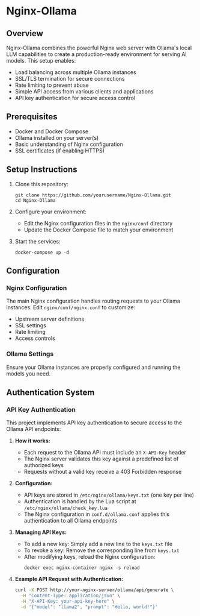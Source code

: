 # Nginx-Ollama

## Overview

Nginx-Ollama combines the powerful Nginx web server with Ollama's local LLM capabilities to create a production-ready environment for serving AI models. This setup enables:

- Load balancing across multiple Ollama instances
- SSL/TLS termination for secure connections
- Rate limiting to prevent abuse
- Simple API access from various clients and applications
- API key authentication for secure access control

## Prerequisites

- Docker and Docker Compose
- Ollama installed on your server(s)
- Basic understanding of Nginx configuration
- SSL certificates (if enabling HTTPS)

## Setup Instructions

1. Clone this repository:
   ```
   git clone https://github.com/yourusername/Nginx-Ollama.git
   cd Nginx-Ollama
   ```

2. Configure your environment:
   - Edit the Nginx configuration files in the `nginx/conf` directory
   - Update the Docker Compose file to match your environment

3. Start the services:
   ```
   docker-compose up -d
   ```

## Configuration

### Nginx Configuration

The main Nginx configuration handles routing requests to your Ollama instances. Edit `nginx/conf/nginx.conf` to customize:

- Upstream server definitions
- SSL settings
- Rate limiting
- Access controls

### Ollama Settings

Ensure your Ollama instances are properly configured and running the models you need.

## Authentication System

### API Key Authentication

This project implements API key authentication to secure access to the Ollama API endpoints:

1. **How it works:**
   - Each request to the Ollama API must include an `X-API-Key` header
   - The Nginx server validates this key against a predefined list of authorized keys
   - Requests without a valid key receive a 403 Forbidden response

2. **Configuration:**
   - API keys are stored in `/etc/nginx/ollama/keys.txt` (one key per line)
   - Authentication is handled by the Lua script at `/etc/nginx/ollama/check_key.lua`
   - The Nginx configuration in `conf.d/ollama.conf` applies this authentication to all Ollama endpoints

3. **Managing API Keys:**
   - To add a new key: Simply add a new line to the `keys.txt` file
   - To revoke a key: Remove the corresponding line from `keys.txt`
   - After modifying keys, reload the Nginx configuration:
     ```
     docker exec nginx-container nginx -s reload
     ```

4. **Example API Request with Authentication:**
   ```bash
   curl -X POST http://your-nginx-server/ollama/api/generate \
     -H "Content-Type: application/json" \
     -H "X-API-Key: your-api-key-here" \
     -d '{"model": "llama2", "prompt": "Hello, world!"}'
   ```
